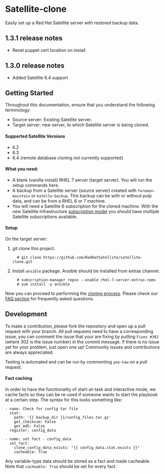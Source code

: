 # Satellite-clone

Easily set up a Red Hat Satellite server with restored backup data.

## 1.3.1 release notes

- Reset puppet cert location on install

## 1.3.0 release notes

- Added Satellite 6.4 support

## Getting Started
Throughout this documentation, ensure that you understand the following terminology:
- Source server: Existing Satellite server.
- Target server: new server, to which Satellite server is being cloned.

#### Supported Satellite Versions ####
- 6.2
- 6.3
- 6.4 (remote database cloning not currently supported)

#### What you need: ####
  - A blank (vanilla install) RHEL 7 server (target server). You will run the setup commands here.
  - A backup from a Satellite server (source server) created with `foreman-maintain` or `katello-backup`. This backup can be with or without pulp data, and can be from a RHEL 6 or 7 machine.
  - You will need a Satellite 6 subscription for the cloned machine. With the new Satellite Infrastructure [subscription model](https://access.redhat.com/solutions/3382781) you should have multiple Satellite subscriptions available.

#### Setup ####

On the target server:

1. git clone this project.
   ```console
     # git clone https://github.com/RedHatSatellite/satellite-clone.git
   ```

2. Install `ansible` package.  Ansible should be installed from extras channel.
   ```console
     # subscription-manager repos --enable rhel-7-server-extras-rpms
     # yum install -y ansible
   ```

Now you can proceed to performing the [cloning process](docs/satellite-clone.md). Please check our [FAQ section](docs/faqs.md) for frequently asked questions.

## Development ##

To make a contribution, please fork the repository and open up a pull request with your branch. All pull requests need to have a corresponding issue, you can comment the issue that your are fixing by putting `Fixes #302` (where 302 is the issue number) in the commit message. If there is no issue yet for your problem, just open one up! Community issues and contributions are always appreciated.

Testing is automated and can be run by commenting `yee-haw` on a pull request.

#### Fact caching ####
In order to have the functionality of start-at-task and interactive mode, we cache facts so they can be re-used if someone wants to start the playbook at a certain step. The syntax for this looks something like:
```
- name: Check for config tar file
  stat:
    path: '{{ backup_dir }}/config_files.tar.gz'
    get_checksum: False
    get_md5: False
  register: config_data

- name: set fact - config_data
  set_fact:
    clone_config_data_exists: "{{ config_data.stat.exists }}"
    cacheable: True
```
Any variable-type data should be stored as a fact and made cacheable. Note that `cacheable: True` should be set for every fact.
